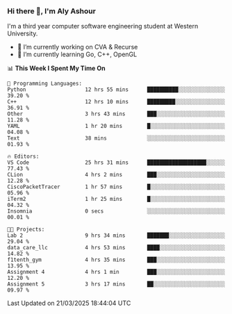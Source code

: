 ### Hi there 👋, I'm Aly Ashour
I'm a third year computer software engineering student at Western University.

- 🔭 I’m currently working on CVA & Recurse
- 🌱 I’m currently learning Go, C++, OpenGL

<!--START_SECTION:waka-->
📊 **This Week I Spent My Time On** 

```text
💬 Programming Languages: 
Python                   12 hrs 55 mins      ██████████░░░░░░░░░░░░░░░   39.20 % 
C++                      12 hrs 10 mins      █████████░░░░░░░░░░░░░░░░   36.91 % 
Other                    3 hrs 43 mins       ███░░░░░░░░░░░░░░░░░░░░░░   11.28 % 
YAML                     1 hr 20 mins        █░░░░░░░░░░░░░░░░░░░░░░░░   04.08 % 
Text                     38 mins             ░░░░░░░░░░░░░░░░░░░░░░░░░   01.93 % 

🔥 Editors: 
VS Code                  25 hrs 31 mins      ███████████████████░░░░░░   77.43 % 
CLion                    4 hrs 2 mins        ███░░░░░░░░░░░░░░░░░░░░░░   12.28 % 
CiscoPacketTracer        1 hr 57 mins        █░░░░░░░░░░░░░░░░░░░░░░░░   05.96 % 
iTerm2                   1 hr 25 mins        █░░░░░░░░░░░░░░░░░░░░░░░░   04.32 % 
Insomnia                 0 secs              ░░░░░░░░░░░░░░░░░░░░░░░░░   00.01 % 

🐱‍💻 Projects: 
Lab 2                    9 hrs 34 mins       ███████░░░░░░░░░░░░░░░░░░   29.04 % 
data_care_llc            4 hrs 53 mins       ████░░░░░░░░░░░░░░░░░░░░░   14.82 % 
f1tenth_gym              4 hrs 35 mins       ███░░░░░░░░░░░░░░░░░░░░░░   13.95 % 
Assignment 4             4 hrs 1 min         ███░░░░░░░░░░░░░░░░░░░░░░   12.20 % 
Assignment 5             3 hrs 17 mins       ██░░░░░░░░░░░░░░░░░░░░░░░   09.97 % 
```


 Last Updated on 21/03/2025 18:44:04 UTC
<!--END_SECTION:waka-->
